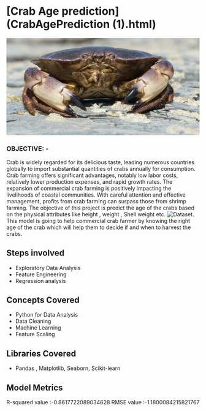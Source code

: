 # [Crab Age prediction](CrabAgePrediction (1).html)
![img](Images/crab.jpg)
### OBJECTIVE: -
Crab is widely regarded for its delicious taste, leading numerous countries globally to import substantial quantities of crabs annually for consumption. Crab farming offers significant advantages, notably low labor costs, relatively lower production expenses, and rapid growth rates. The expansion of commercial crab farming is positively impacting the livelihoods of coastal communities. With careful attention and effective management, profits from crab farming can surpass those from shrimp farming. 
The objective of this project is predict the age of the crabs based on the physical attributes like height , weight , Shell weight etc. ![Dataset](https://www.kaggle.com/datasets/sidhus/crab-age-prediction). This model is going to help commercial crab farmer by knowing the right age of the crab which will help them  to decide if and when to harvest the crabs.
## Steps involved 
* Exploratory Data Analysis
* Feature Engineering
* Regression analysis
## Concepts Covered
* Python for Data Analysis
* Data Cleaning
* Machine Learning
* Feature Scaling
## Libraries Covered
* Pandas , Matplotlib, Seaborn, Scikit-learn
## Model Metrics 
R-squared value :-0.8617722089034628
RMSE value :-1.1800084215821767



